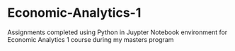 # Economic-Analytics-1
Assignments completed using Python in Juypter Notebook environment for Economic Analytics 1 course during my masters program
